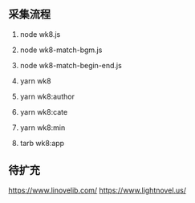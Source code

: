 ## 采集流程

1.  node wk8.js

2.  node wk8-match-bgm.js

3.  node wk8-match-begin-end.js

4.  yarn wk8

5.  yarn wk8:author

6.  yarn wk8:cate

7.  yarn wk8:min

8.  tarb wk8:app

## 待扩充

https://www.linovelib.com/
https://www.lightnovel.us/
